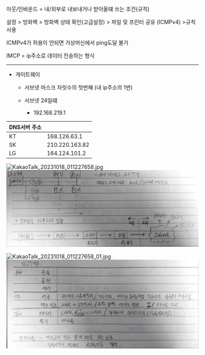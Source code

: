 아웃/인바운드 = 내/외부로 내보내거나 받아올떄 쓰는 조건(규칙)

설정 > 방화벽 > 방화벽 상태 확인(고급설정) > 파일 및 프린터 공유 (ICMPv4) >규칙사용

ICMPv4가 허용이 안되면 가상머신에서 ping도달 불가



IMCP = ip주소로 데이터 전송하는 형식

----------------------------------------------

- 게이트웨이
  
  - 서브넷 마스크 자릿수의 첫번째 (내 ip주소의 1번)
  
  - 서브넷 24일떄
    
    - 192.168.219.1

| DNS서버 주소 |                |
| -------- | -------------- |
| KT       | 168.126.63.1   |
| SK       | 210.220.163.82 |
| LG       | 164.124.101.2  |

![KakaoTalk_20231018_011227658.jpg](C:\Users\김선호\Documents\필기\사진\KakaoTalk_20231018_011227658.jpg)
<img src="사진/KakaoTalk_20231018_011227658.jpg">


![KakaoTalk_20231018_011227658_01.jpg](C:\Users\김선호\Documents\필기\사진\KakaoTalk_20231018_011227658_01.jpg)
<img src="사진/KakaoTalk_20231018_011227658_01.jpg">



